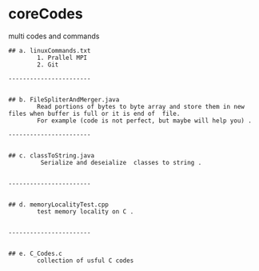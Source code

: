 # coreCodes
multi codes and commands 


	## a. linuxCommands.txt
		 	1. Prallel MPI 
		 	2. Git 

	-----------------------


	## b. FileSpliterAndMerger.java
	      	Read portions of bytes to byte array and store them in new files when buffer is full or it is end of  file. 
	      	For example (code is not perfect, but maybe will help you) .

	-----------------------


	## c. classToString.java
	      	 Serialize and deseialize  classes to string .


	-----------------------


	## d. memoryLocalityTest.cpp
	      	test memory locality on C .


	-----------------------


	## e. C_Codes.c
	      	collection of usful C codes


